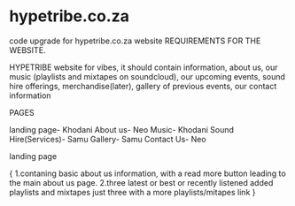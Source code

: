 # hypetribe.co.za
code upgrade for hypetribe.co.za website 
REQUIREMENTS FOR THE WEBSITE. 

HYPETRIBE website for vibes, it should contain information, about us, our music (playlists 
and mixtapes on soundcloud), our upcoming events, sound hire offerings, merchandise(later), gallery of previous events, our contact information


PAGES 

landing page- Khodani
About us- Neo
Music- Khodani
Sound Hire(Services)- Samu
Gallery- Samu
Contact Us- Neo


landing page

{
1.contaning basic about us information, with a read more button leading to the main about us page.
2.three latest or best or recently listened added playlists and mixtapes just three with a more playlists/mitapes link
}

